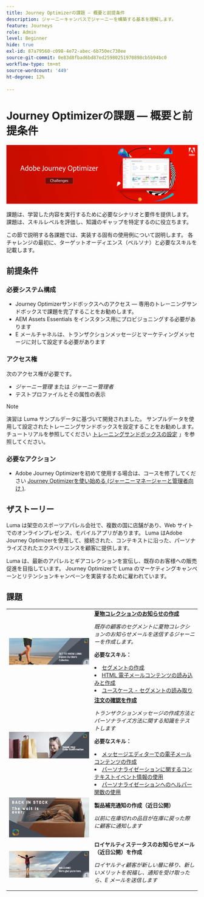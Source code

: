 ```yaml
---
title: Journey Optimizerの課題 — 概要と前提条件
description: ジャーニーキャンバスでジャーニーを構築する基本を理解します。
feature: Journeys
role: Admin
level: Beginner
hide: true
exl-id: 87a79560-c098-4e72-abec-6b750ec730ee
source-git-commit: 0e83d8fbad6bd87ed25980251970898cb5b94bc0
workflow-type: tm+mt
source-wordcount: '449'
ht-degree: 12%

---
```


# Journey Optimizerの課題 — 概要と前提条件

![AJO チャレンジバナー](./assets/ajo-banner-challenges.png)

課題は、学習した内容を実行するために必要なシナリオと要件を提供します。 課題は、スキルレベルを評価し、知識のギャップを特定するのに役立ちます。

この節で説明する各課題では、実装する固有の使用例について説明します。 各チャレンジの最初に、ターゲットオーディエンス（ペルソナ）と必要なスキルを記載します。

## 前提条件

### 必要システム構成

* Journey Optimizerサンドボックスへのアクセス — 専用のトレーニングサンドボックスで課題を完了することをお勧めします。
* AEM Assets Essentials をインスタンス用にプロビジョニングする必要があります
* E メールチャネルは、トランザクションメッセージとマーケティングメッセージに対して設定する必要があります

### アクセス権

次のアクセス権が必要です。
* *ジャーニー管理* または *ジャーニー管理者*
* テストプロファイルとその属性の表示

>[!NOTE]
> 演習は Luma サンプルデータに基づいて開発されました。 サンプルデータを使用して設定されたトレーニングサンドボックスを設定することをお勧めします。 チュートリアルを参照してください [トレーニングサンドボックスの設定](/help/tutorial-configure-a-training-sandbox/introduction-and-prerequisites.md) 」を参照してください。

### 必要なアクション

* Adobe Journey Optimizerを初めて使用する場合は、コースを修了してください [Journey Optimizerを使い始める (ジャーニーマネージャーと管理者向け )](https://experienceleague.adobe.com/?recommended=JourneyOptimizer-U-1-2021.1&amp;lang=ja).


## ザストーリー

Luma は架空のスポーツアパレル会社で、複数の国に店舗があり、Web サイトでのオンラインプレゼンス、モバイルアプリがあります。 Luma はAdobe Journey Optimizerを使用して、接続された、コンテキストに沿った、パーソナライズされたエクスペリエンスを顧客に提供します。

Luma は、最新のアパレルとギアコレクションを宣伝し、既存のお客様への販売促進を目指しています。 Journey Optimizerで Luma のマーケティングキャンペーンとリテンションキャンペーンを実装するために雇われています。

## 課題

<table>
<tr>
<td>
 <div>
      <a href="summer-collection-announcement-challenge.md">
        <img alt="夏物コレクションのお知らせ用の画像" src="./assets/email-assets/luma-transactional-onboarding-3.png"/>
      </a>
      </div>
  </td>
  <td>
   <strong><a href="summer-collection-announcement-challenge.md">夏物コレクションのお知らせの作成 </strong>
    </a>
      <p>
      <em>既存の顧客のセグメントに夏物コレクションのお知らせメールを送信するジャーニーを作成します。 </em>
      <p>
      <b>必要なスキル：</b>
      <li><a href="https://experienceleague.adobe.com/docs/journey-optimizer-learn/tutorials/profiles-segments-subscriptions/create-segments.html"> セグメントの作成</li>
      <li><a href="https://experienceleague.adobe.com/docs/journey-optimizer-learn/tutorials/create-messages/create-emails/import-and-author-html-email-content.html">HTML 電子メールコンテンツの読み込みと作成</li>
      <li><a href="https://experienceleague.adobe.com/docs/journey-optimizer-learn/tutorials/create-journeys/use-case-read-segment.html">ユースケース - セグメントの読み取り</li>
  </td>
  </tr>
  <tr>
  <td>
  <div>
    <a href="order-confirmation-challenge.md">
      <img alt="Luma メール" src="./assets/email-assets/luma-transactional-order-confirmation.png"/>
    </a>
  </td>
  <td>
      <a href="order-confirmation-challenge.md">
    <strong><a href="order-confirmation-challenge.md">注文の確認を作成</strong>
    </a>
    <div>
    <p>
    <em>トランザクションメッセージの作成方法とパーソナライズ方法に関する知識をテストします
    </em>
    <p>
    <b>必要なスキル：</b>
      <li><a href="https://experienceleague.adobe.com/docs/journey-optimizer-learn/tutorials/create-messages/create-email-content-with-the-message-editor.html"> メッセージエディターでの電子メールコンテンツの作成</li>
      <li><a href="https://experienceleague.adobe.com/docs/journey-optimizer-learn/tutorials/personalize-content/use-contextual-event-information-for-personalization.html">パーソナライゼーションに関するコンテキストイベント情報の使用</li>
      <li><a href="https://experienceleague.adobe.com/docs/journey-optimizer-learn/tutorials/personalize-content/use-helper-functions-for-personalization.html?lang=en">パーソナライゼーションへのヘルパー関数の使用</li>
  </td>
  </tr>
  <tr>
    <td>
    <div>
    <a>
      <img alt="Luma 製品補充" src="./assets/email-assets/luma-ProductReplenishment.png"/>
    </a>
    </div>
    <td>
    <div >
      <strong>製品補充通知の作成（近日公開）</strong>
    </a>
    </div>
    <p>
    <em>以前に在庫切れの品目が在庫に戻った際に顧客に通知します</em>
    <p>
  </td>
  </tr>
  <tr>
    <td>
    <div>
    <a>
      <img alt="ようこそ" src="./assets/email-assets/luma-transactional-onboarding-1.png"/>
    </a>
    </div>
    <td>
    <div >
      <a>
    <strong>ロイヤルティステータスのお知らせメール（近日公開）を作成 </strong>
    </a>
    </div>
    <p>
    <em>ロイヤルティ顧客が新しい層に移り、新しいメリットを祝福し、通知を受け取ったら、E メールを送信します</em>
    <p>
  </td>
  </tr>
</table>
